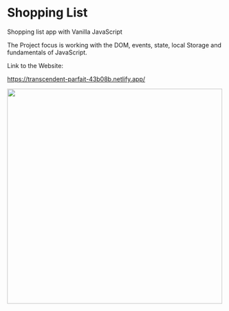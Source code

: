 # Shopping List

Shopping list app with Vanilla JavaScript

The Project focus is working with the DOM, events, state, local Storage and fundamentals of JavaScript.<br>

Link to the Website: <br>

https://transcendent-parfait-43b08b.netlify.app/

<img src="https://github.com/manabt/Shopping-list/assets/84787038/1cd36b1a-7d42-48f2-995b-f03208811955" width="500" height="500">

